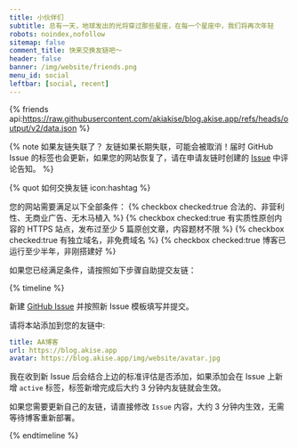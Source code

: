 ```yaml
---
title: 小伙伴们
subtitle: 总有一天，地球发出的光将穿过那些星座，在每一个星座中，我们将再次年轻
robots: noindex,nofollow
sitemap: false
comment_title: 快来交换友链吧～
header: false
banner: /img/website/friends.png
menu_id: social
leftbar: [social, recent]
---
```


{% friends api:https://raw.githubusercontent.com/akiakise/blog.akise.app/refs/heads/output/v2/data.json %}

{% note 如果友链失联了？ 友链如果长期失联，可能会被取消！届时 GitHub Issue 的标签也会更新，如果您的网站恢复了，请在申请友链时创建的 [Issue](https://github.com/akiakise/blog.akise.app/issues) 中评论告知。 %}

{% quot 如何交换友链 icon:hashtag %}

您的网站需要满足以下全部条件：
{% checkbox checked:true 合法的、非营利性、无商业广告、无木马植入 %}
{% checkbox checked:true 有实质性原创内容的 HTTPS 站点，发布过至少 5 篇原创文章，内容题材不限 %}
{% checkbox checked:true 有独立域名，非免费域名 %}
{% checkbox checked:true 博客已运行至少半年，非刚搭建好 %}


如果您已经满足条件，请按照如下步骤自助提交友链：

{% timeline %}
<!-- node 第一步: 新建 Issue -->
新建 [GitHub Issue](https://github.com/akiakise/blog.akise.app/issues) 并按照新 Issue 模板填写并提交。

<!-- node 第二步: 添加本站友链 -->
请将本站添加到您的友链中:

```yaml
title: AA博客
url: https://blog.akise.app
avatar: https://blog.akise.app/img/website/avatar.jpg
```

<!-- node 第三步: 等待站长操作 -->
我在收到新 Issue 后会结合上边的标准评估是否添加，如果添加会在 Issue 上新增 `active` 标签，标签新增完成后大约 3 分钟内友链就会生效。

如果您需要更新自己的友链，请直接修改 `Issue` 内容，大约 3 分钟内生效，无需等待博客重新部署。

{% endtimeline %}